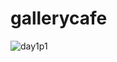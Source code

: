 # gallerycafe
![day1p1](https://github.com/Lalitbaisla12/gallerycafe/assets/129730898/77e42673-80be-4275-b59f-9a992c0d5f33)
